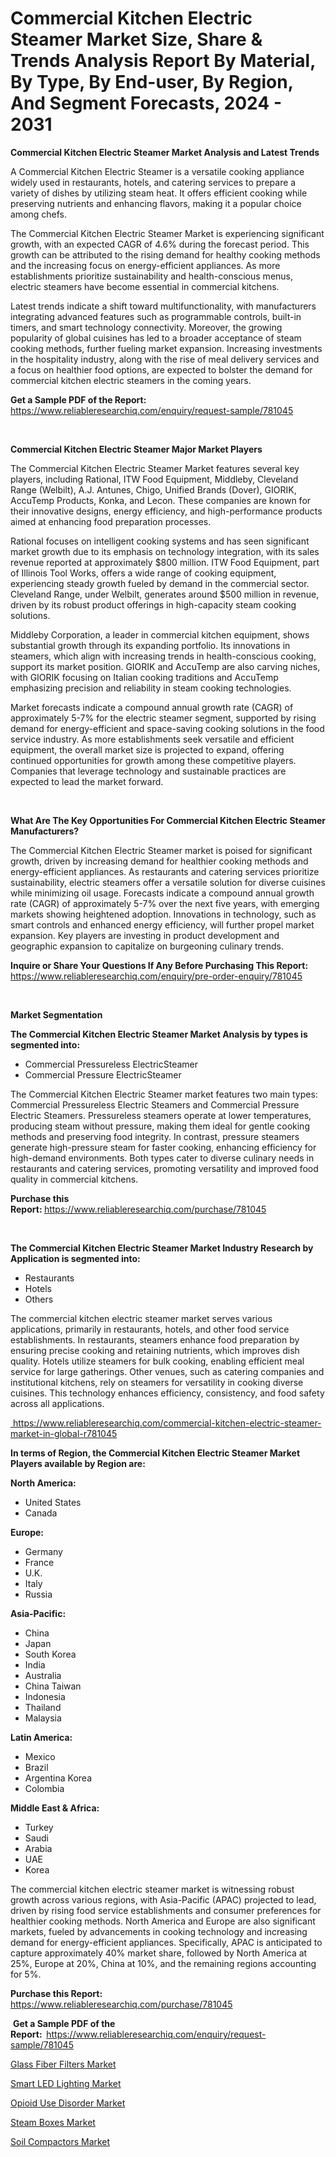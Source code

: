 <p><h1>Commercial Kitchen Electric Steamer Market Size, Share & Trends Analysis Report By Material, By Type, By End-user, By Region, And Segment Forecasts, 2024 - 2031</h1></p><p><strong>Commercial Kitchen Electric Steamer Market Analysis and Latest Trends</strong></p>
<p><p>A Commercial Kitchen Electric Steamer is a versatile cooking appliance widely used in restaurants, hotels, and catering services to prepare a variety of dishes by utilizing steam heat. It offers efficient cooking while preserving nutrients and enhancing flavors, making it a popular choice among chefs. </p><p>The Commercial Kitchen Electric Steamer Market is experiencing significant growth, with an expected CAGR of 4.6% during the forecast period. This growth can be attributed to the rising demand for healthy cooking methods and the increasing focus on energy-efficient appliances. As more establishments prioritize sustainability and health-conscious menus, electric steamers have become essential in commercial kitchens.</p><p>Latest trends indicate a shift toward multifunctionality, with manufacturers integrating advanced features such as programmable controls, built-in timers, and smart technology connectivity. Moreover, the growing popularity of global cuisines has led to a broader acceptance of steam cooking methods, further fueling market expansion. Increasing investments in the hospitality industry, along with the rise of meal delivery services and a focus on healthier food options, are expected to bolster the demand for commercial kitchen electric steamers in the coming years.</p></p>
<p><strong>Get a Sample PDF of the Report:&nbsp;</strong> <a href="https://www.reliableresearchiq.com/enquiry/request-sample/781045?utm_campaign=100&utm_medium=2&utm_source=Github&utm_content=ia&utm_term=19112024&utm_id=commercial-kitchen-electric-steamer">https://www.reliableresearchiq.com/enquiry/request-sample/781045</a></p>
<p>&nbsp;</p>
<p><strong>Commercial Kitchen Electric Steamer Major Market Players</strong></p>
<p><p>The Commercial Kitchen Electric Steamer Market features several key players, including Rational, ITW Food Equipment, Middleby, Cleveland Range (Welbilt), A.J. Antunes, Chigo, Unified Brands (Dover), GIORIK, AccuTemp Products, Konka, and Lecon. These companies are known for their innovative designs, energy efficiency, and high-performance products aimed at enhancing food preparation processes.</p><p>Rational focuses on intelligent cooking systems and has seen significant market growth due to its emphasis on technology integration, with its sales revenue reported at approximately $800 million. ITW Food Equipment, part of Illinois Tool Works, offers a wide range of cooking equipment, experiencing steady growth fueled by demand in the commercial sector. Cleveland Range, under Welbilt, generates around $500 million in revenue, driven by its robust product offerings in high-capacity steam cooking solutions.</p><p>Middleby Corporation, a leader in commercial kitchen equipment, shows substantial growth through its expanding portfolio. Its innovations in steamers, which align with increasing trends in health-conscious cooking, support its market position. GIORIK and AccuTemp are also carving niches, with GIORIK focusing on Italian cooking traditions and AccuTemp emphasizing precision and reliability in steam cooking technologies.</p><p>Market forecasts indicate a compound annual growth rate (CAGR) of approximately 5-7% for the electric steamer segment, supported by rising demand for energy-efficient and space-saving cooking solutions in the food service industry. As more establishments seek versatile and efficient equipment, the overall market size is projected to expand, offering continued opportunities for growth among these competitive players. Companies that leverage technology and sustainable practices are expected to lead the market forward.</p></p>
<p>&nbsp;</p>
<p><strong>What Are The Key Opportunities For Commercial Kitchen Electric Steamer Manufacturers?</strong></p>
<p><p>The Commercial Kitchen Electric Steamer market is poised for significant growth, driven by increasing demand for healthier cooking methods and energy-efficient appliances. As restaurants and catering services prioritize sustainability, electric steamers offer a versatile solution for diverse cuisines while minimizing oil usage. Forecasts indicate a compound annual growth rate (CAGR) of approximately 5-7% over the next five years, with emerging markets showing heightened adoption. Innovations in technology, such as smart controls and enhanced energy efficiency, will further propel market expansion. Key players are investing in product development and geographic expansion to capitalize on burgeoning culinary trends.</p></p>
<p><strong>Inquire or Share Your Questions If Any Before Purchasing This Report:</strong> <a href="https://www.reliableresearchiq.com/enquiry/pre-order-enquiry/781045?utm_campaign=100&utm_medium=2&utm_source=Github&utm_content=ia&utm_term=19112024&utm_id=commercial-kitchen-electric-steamer">https://www.reliableresearchiq.com/enquiry/pre-order-enquiry/781045</a></p>
<p>&nbsp;</p>
<p><strong>Market Segmentation</strong></p>
<p><strong>The Commercial Kitchen Electric Steamer Market Analysis by types is segmented into:</strong></p>
<p><ul><li>Commercial Pressureless ElectricSteamer</li><li>Commercial Pressure ElectricSteamer</li></ul></p>
<p><p>The Commercial Kitchen Electric Steamer market features two main types: Commercial Pressureless Electric Steamers and Commercial Pressure Electric Steamers. Pressureless steamers operate at lower temperatures, producing steam without pressure, making them ideal for gentle cooking methods and preserving food integrity. In contrast, pressure steamers generate high-pressure steam for faster cooking, enhancing efficiency for high-demand environments. Both types cater to diverse culinary needs in restaurants and catering services, promoting versatility and improved food quality in commercial kitchens.</p></p>
<p><strong>Purchase this Report:&nbsp;</strong><a href="https://www.reliableresearchiq.com/purchase/781045?utm_campaign=100&utm_medium=2&utm_source=Github&utm_content=ia&utm_term=19112024&utm_id=commercial-kitchen-electric-steamer">https://www.reliableresearchiq.com/purchase/781045</a></p>
<p>&nbsp;</p>
<p><strong>The Commercial Kitchen Electric Steamer Market Industry Research by Application is segmented into:</strong></p>
<p><ul><li>Restaurants</li><li>Hotels</li><li>Others</li></ul></p>
<p><p>The commercial kitchen electric steamer market serves various applications, primarily in restaurants, hotels, and other food service establishments. In restaurants, steamers enhance food preparation by ensuring precise cooking and retaining nutrients, which improves dish quality. Hotels utilize steamers for bulk cooking, enabling efficient meal service for large gatherings. Other venues, such as catering companies and institutional kitchens, rely on steamers for versatility in cooking diverse cuisines. This technology enhances efficiency, consistency, and food safety across all applications.</p></p>
<p><a href="https://www.reliableresearchiq.com/commercial-kitchen-electric-steamer-market-in-global-r781045?utm_campaign=100&utm_medium=2&utm_source=Github&utm_content=ia&utm_term=19112024&utm_id=commercial-kitchen-electric-steamer">&nbsp;https://www.reliableresearchiq.com/commercial-kitchen-electric-steamer-market-in-global-r781045</a></p>
<p><strong>In terms of Region, the Commercial Kitchen Electric Steamer Market Players available by Region are:</strong></p>
<p>
    <p> <strong> North America: </strong>
        <ul>
            <li>United States</li>
            <li>Canada</li>
        </ul>
        </p> 
    <p> <strong> Europe: </strong>
        <ul>
            <li>Germany</li>
            <li>France</li>
            <li>U.K.</li>
            <li>Italy</li>
            <li>Russia</li>
        </ul>
        </p> 
    <p> <strong> Asia-Pacific: </strong>
        <ul>
            <li>China</li>
            <li>Japan</li>
            <li>South Korea</li>
            <li>India</li>
            <li>Australia</li>
            <li>China Taiwan</li>
            <li>Indonesia</li>
            <li>Thailand</li>
            <li>Malaysia</li>
        </ul>
        </p> 
    <p> <strong> Latin America: </strong>
        <ul>
            <li>Mexico</li>
            <li>Brazil</li>
            <li>Argentina Korea</li>
            <li>Colombia</li>
        </ul>
        </p> 
    <p> <strong> Middle East & Africa: </strong>
        <ul>
            <li>Turkey</li>
            <li>Saudi</li>
            <li>Arabia</li>
            <li>UAE</li>
            <li>Korea</li>
        </ul>
    </p>
    </p>
<p><p>The commercial kitchen electric steamer market is witnessing robust growth across various regions, with Asia-Pacific (APAC) projected to lead, driven by rising food service establishments and consumer preferences for healthier cooking methods. North America and Europe are also significant markets, fueled by advancements in cooking technology and increasing demand for energy-efficient appliances. Specifically, APAC is anticipated to capture approximately 40% market share, followed by North America at 25%, Europe at 20%, China at 10%, and the remaining regions accounting for 5%.</p></p>
<p><strong>Purchase this Report: </strong><a href="https://www.reliableresearchiq.com/purchase/781045?utm_campaign=100&utm_medium=2&utm_source=Github&utm_content=ia&utm_term=19112024&utm_id=commercial-kitchen-electric-steamer">https://www.reliableresearchiq.com/purchase/781045</a></p>
<p>&nbsp;<strong>Get a Sample PDF of the Report:&nbsp;&nbsp;</strong><a href="https://www.reliableresearchiq.com/enquiry/request-sample/781045?utm_campaign=100&utm_medium=2&utm_source=Github&utm_content=ia&utm_term=19112024&utm_id=commercial-kitchen-electric-steamer">https://www.reliableresearchiq.com/enquiry/request-sample/781045</a></p>
<p><strong></strong></p>
<p><p><a href="https://www.linkedin.com/pulse/glass-fiber-filters-market-opportunities-emerging-global-trends-ikvuc?utm_campaign=100&utm_medium=2&utm_source=Github&utm_content=ia&utm_term=19112024&utm_id=commercial-kitchen-electric-steamer">Glass Fiber Filters Market</a></p><p><a href="https://issuu.com/reportprime-2/docs/smart-led-lighting-market-size-2030_3963cdaf1e68b5?utm_campaign=100&utm_medium=2&utm_source=Github&utm_content=ia&utm_term=19112024&utm_id=commercial-kitchen-electric-steamer">Smart LED Lighting Market</a></p><p><a href="https://issuu.com/reportprime-2/docs/opioid-use-disorder-market-size-203_e5e31ad8b52e06?utm_campaign=100&utm_medium=2&utm_source=Github&utm_content=ia&utm_term=19112024&utm_id=commercial-kitchen-electric-steamer">Opioid Use Disorder Market</a></p><p><a href="https://www.linkedin.com/pulse/steam-boxes-market-report-product-type-end-use-application-dwfee?utm_campaign=100&utm_medium=2&utm_source=Github&utm_content=ia&utm_term=19112024&utm_id=commercial-kitchen-electric-steamer">Steam Boxes Market</a></p><p><a href="https://www.linkedin.com/pulse/future-ready-strategic-insights-global-soil-compactors-market-5cate?utm_campaign=100&utm_medium=2&utm_source=Github&utm_content=ia&utm_term=19112024&utm_id=commercial-kitchen-electric-steamer">Soil Compactors Market</a></p></p>
